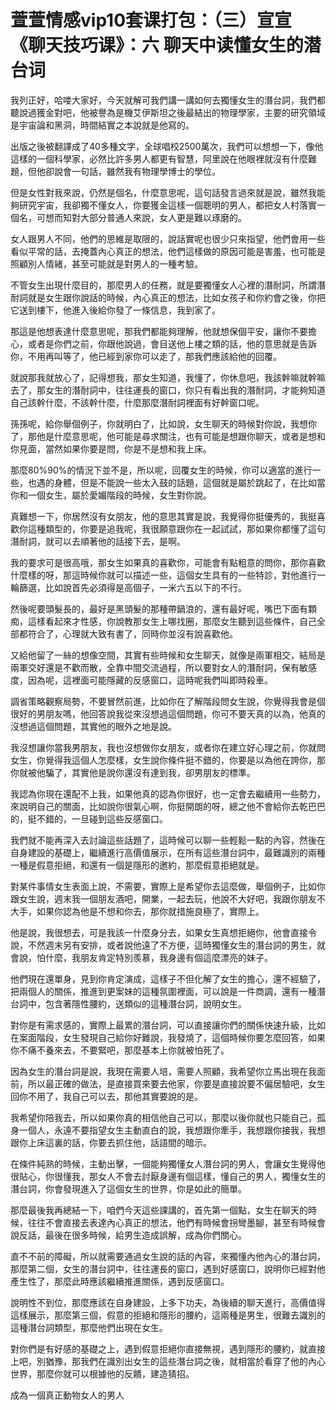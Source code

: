 # 萱萱情感vip10套课打包：（三）宣宣《聊天技巧课》：六 聊天中读懂女生的潜台词

我列正好，哈喽大家好，今天就解可我們講一講如何去獨懂女生的潛台詞，我們都聽說過獲金對吧，他被譽為是機艾伊斯坦之後最結出的物理學家，主要的研究領域是宇宙論和黑洞，時間結實之本說就是他寫的。

出版之後被翻譯成了40多種文字，全球唱校2500萬次，我們可以想想一下，像他這樣的一個科學家，必然比許多男人都更有智慧，阿里說在他眼裡就沒有什麼難題，但他卻說會一句話，雖然我有物理學博士的學位。

但是女性對我來說，仍然是個名，什麼意思呢，這句話發言過來就是說，雖然我能夠研究宇宙，我卻獨不懂女人，你要獲金這樣一個聰明的男人，都把女人村落實一個名，可想而知對大部分普通人來說，女人更是難以琢磨的。

女人跟男人不同，他們的思維是取限的，說話實呢也很少只來指望，他們會用一些看似平常的話，去掩蓋內心真正的想法，他們這樣做的原因可能是害羞，也可能是照顧別人情緒，甚至可能就是對男人的一種考驗。

不管女生出現什麼目的，那麼男人的任務，就是要獨懂女人心裡的潛耐詞，所謂潛耐詞就是女生跟你說話的時候，內心真正的想法，比如女孩子和你約會之後，你把它送到樓下，他進入後給你發了一條信息，我到家了。

那這是他想表達什麼意思呢，那我們都能夠理解，他就想保個平安，讓你不要擔心，或者是你們之前，你跟他說過，會目送他上樓之類的話，他的意思就是告訴你，不用再叫等了，他已經到家你可以走了，那我們應該給他的回覆。

就說那我就放心了，記得想我，那女生知道，我懂了，你休息吧，我該幹嘛就幹嘛去了，那女生的潛耐詞中，往往運長的窗口，你只有看出我的潛耐詞，才能夠知道自己該幹什麼，不該幹什麼，什麼那麼潛耐詞裡面有好幹窗口呢。

孫孫呢，給你舉個例子，你就明白了，比如說，女生聊天的時候對你說，我想你了，那他是什麼意思呢，他可能是尋求關注，也有可能是想跟你聊天，或者是想和你見面，當然如果你要是問，你是不是想和我上床。

那麼80%90%的情況下並不是，所以呢，回覆女生的時候，你可以適當的進行一些，也遇的身體，但是不能說一些太入鼓的話題，這個就是屬於跳起了，在比如當你和一個女生，屬於愛媚階段的時候，女生對你說。

真難想一下，你居然沒有女朋友，他的意思其實是說，我覺得你挺優秀的，我挺喜歡你這種類型的，你要是追我呢，我很願意跟你在一起試試，那如果你都懂了這句潛耐詞，就可以去順著他的話接下去，是啊。

我的要求可是很高哦，那女生如果真的喜歡你，可能會有點粗意的問你，那你喜歡什麼樣的呀，那這時候你就可以描述一些，這個女生具有的一些特診，對他進行一輪篩選，比如說首先必須得是高個子，一米六五以下的不行。

然後呢要頭髮長的，最好是黑頭髮的那種帶鍋浪的，還有最好呢，嘴巴下面有顆痴，這樣看起來才性感，你說教那女生上哪找圈，那麼女生聽到這些條件，自己全部都符合了，心理就大致有書了，同時你並沒有說喜歡他。

又給他留了一絲的想像空間，其實有些時候和女生聊天，就像是兩軍相交，結局是兩軍交好還是不歡而散，全靠中間交流過程，所以要對女人的潛耐詞，保有敏感度，因為呢，這裡面可能隱藏的反感窗口，這時呢我們叫即時殺車。

調省策略觀察局勢，不要冒然前進，比如你在了解階段問女生說，你覺得我會是個很好的男朋友嗎，他回答說我從來沒想過這個問題，你可不要天真的以為，他真的沒想過這個問題，其實他的眼外之地是說。

我沒想讓你當我男朋友，我也沒想做你女朋友，或者你在建立好心理之前，你就問女生，你覺得我這個人怎麼樣，女生說你條件挺不錯的，你要是以為他在誇你，那你就被他騙了，其實他是說你還沒有達到我，卻男朋友的標準。

我認為你現在還配不上我，如果他真的認為你很好，也一定會去繼續用一些勢力，來說明自己的關面，比如說你很氣心啊，你挺開朗的呀，總之他不會給你去乾巴巴的，挺不錯的，一旦碰到這些反感窗口。

我們就不能再深入去討論這些話題了，這時候可以聊一些輕鬆一點的內容，然後在自身建設的基礎上，繼續進行高價值展示，在所有這些潛台詞中，最難識別的兩種一種是假意拒絕，和還有一個是隱形的邀約，那麼假意拒絕就是。

對某件事情女生表面上說，不需要，實際上是希望你去這麼做，舉個例子，比如你跟女生說，週末我一個朋友酒吧，開業，一起去玩，他說不大好吧，我跟你朋友不大手，如果你認為他是不想和你去，那你就措施良極了，實際上。

他是說，我很想去，可是我該一什麼身分去，如果女生真想拒絕你，他會直接令說，不然週末另有安排，或者說他遠了不方便，這時獨懂女生的潛台詞的男生，就會說，怕什麼，我朋友肯定特別羨慕，我身邊有個這麼漂亮的妹子。

他們現在還單身，見到你肯定演成，這樣子不但化解了女生的擔心，還不經驗了，把兩個人的關係，推進到更案妹的這種氛圍裡面，可以說是一件商調，還有一種潛台詞中，包含著隱性腰約，送類似的這種潛台詞，說明女生。

對你是有需求感的，實際上最累的潛台詞，可以直接讓你們的關係快速升級，比如在案面階段，女生發現自己給你好難說，我發燒了，這個時候你要怎麼回答，如果你不痛不養來去，不要緊吧，那麼基本上你就被怕死了。

因為女生的潛台詞是說，我現在需要人培，需要人照顧，我希望你立馬出現在我面前，所以最正確的做法，是直接買來要去他家，你要是直接說要不偏居驗吧，女生回你不用了，我自己可以去，那他其實要說的是。

我希望你陪我去，所以如果你真的相信他自己可以，那麼以後你就也只能自己，孤身一個人，永遠不要指望女生主動直白的說，我想跟你牽手，我想跟你接我，我想跟你上床這裏的話，你要去抓住他，話語間的暗示。

在條件純熟的時候，主動出擊，一個能夠獨懂女人潛台詞的男人，會讓女生覺得他很貼心，你很懂我，那女人不會去討厭身邊有個這樣，懂自己的男人，獨懂女生的潛台詞，你會發現進入了這個女生的世界，你是如此的簡單。

那麼最後我再總結一下，咱們今天這些課講的，首先第一個點，女生在聊天的時候，往往不會直接去表達內心真正的想法，他們有時候會拐彎墨腳，甚至有時候會說反話，最後在很多時候，給男生造成誤解，成為你們關心。

直不不前的障礙，所以就需要通過女生說的話的內容，來獨懂內他內心的潛台詞，那麼第二個，女生的潛台詞中，往往運長的窗口，遇到好感窗口，說明你已經對他產生性了，那麼此時應該繼續推進關係，遇到反感窗口。

說明性不到位，那麼應該在自身建設，上多下功夫，為後續的聊天進行，高價值得這樣展示，那麼第三個，假意的拒絕和隱形的腰約，這兩種是男生，很難去識別的這種潛台詞類型，那麼他們出現在女生。

對你們是有好感的基礎之上，遇到假意拒絕你直接無視，遇到隱形的腰約，就直接上吧，別猶豫，那我們在識別出女生的這些潛台詞之後，就相當於看穿了他的內心世界，那麼你就可以根據他的反饋，建造猜招。

成為一個真正動物女人的男人